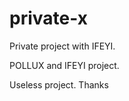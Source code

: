 private-x
=========

Private project with IFEYI.

POLLUX and IFEYI project.

Useless project. Thanks
